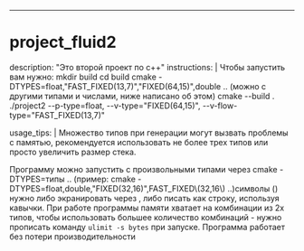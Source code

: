 ---
# project_fluid2
description: "Это второй проект по с++"
instructions: |
Чтобы запустить вам нужно:
mkdir build
cd build
cmake -DTYPES=float,"FAST_FIXED(13,7)","FIXED(64,15)",double .. (можно с другими типами и числами, ниже написано об этом)
cmake --build .
./project2 --p-type=float, --v-type="FIXED(64,15)", --v-flow-type="FAST_FIXED(13,7)"

usage_tips: |
Множество типов при генерации могут вызвать проблемы с памятью, рекомендуется использовать не более трех типов или просто увеличить размер стека.

Программу можно запустить с произвольными типами через cmake -DTYPES=типы .. (пример: cmake -DTYPES=float,double,"FIXED(32,16)",FAST_FIXED\\(32,16\\) ..)символы () нужно либо экранировать через \, либо писать как строку, используя кавычки.
При работе программы памяти хватает на комбинации из 2х типов, чтобы использовать большее количество комбинаций - нужно прописать команду `ulimit -s bytes` при запуске. 
Программа работает без потери производительности

